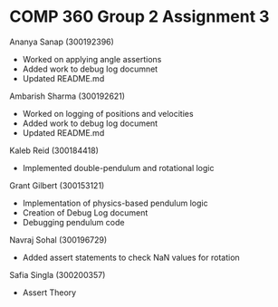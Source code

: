 # COMP 360 Group 2 Assignment 3
 
Ananya Sanap (300192396)
- Worked on applying angle assertions
- Added work to debug log documnet
- Updated README.md

Ambarish Sharma (300192621)
 - Worked on logging of positions and velocities
 - Added work to debug log document
 - Updated README.md

Kaleb Reid (300184418)
 - Implemented double-pendulum and rotational logic

Grant Gilbert (300153121)
 - Implementation of physics-based pendulum logic
 - Creation of Debug Log document
 - Debugging pendulum code
   
Navraj Sohal (300196729)
 - Added assert statements to check NaN values for rotation

Safia Singla (300200357)
 - Assert Theory